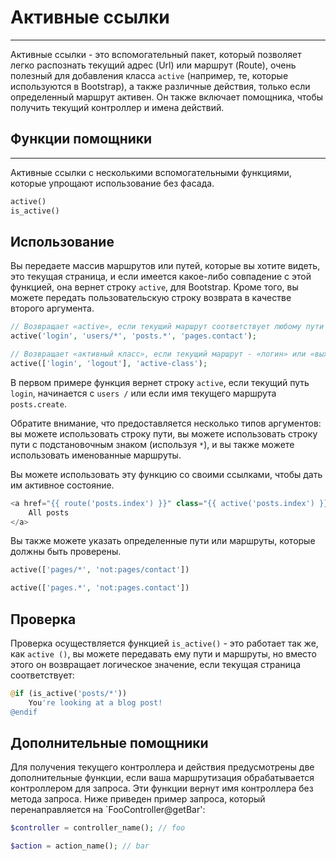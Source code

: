 # Активные ссылки
----------

Активные ссылки - это вспомогательный пакет, который позволяет легко распознать 
текущий адрес (Url) или маршрут (Route), очень полезный для добавления класса 
`active` (например, те, которые используются в Bootstrap), а также
различные действия, только если определенный маршрут активен.
Он также включает помощника, чтобы получить текущий контроллер и имена действий.

## Функции помощники
----------

Активные ссылки с несколькими вспомогательными функциями, которые упрощают использование без фасада.
```php
active()
is_active()
```

## Использование

Вы передаете массив маршрутов или путей, которые вы хотите видеть, это текущая страница, и если имеется какое-либо совпадение с этой функцией, она вернет строку `active`, для Bootstrap. Кроме того, вы можете передать пользовательскую строку возврата в качестве второго аргумента.

```php
// Возвращает «active», если текущий маршрут соответствует любому пути или имени маршрута.
active('login', 'users/*', 'posts.*', 'pages.contact'); 

// Возвращает «активный класс», если текущий маршрут - «логин» или «выход из системы».
active(['login', 'logout'], 'active-class'); 
```

В первом примере функция вернет строку `active`, если текущий путь` login`, начинается с `users /` или если имя текущего маршрута `posts.create`.

Обратите внимание, что предоставляется несколько типов аргументов: вы можете использовать строку пути, вы можете использовать строку пути с подстановочным знаком (используя `*`), и вы также можете использовать именованные маршруты.

Вы можете использовать эту функцию со своими ссылками, чтобы дать им активное состояние.

```php
<a href="{{ route('posts.index') }}" class="{{ active('posts.index') }}">
    All posts
</a>
```

Вы также можете указать определенные пути или маршруты, которые должны быть проверены.
```php
active(['pages/*', 'not:pages/contact'])

active(['pages.*', 'not:pages.contact'])
```

## Проверка

Проверка осуществляется функцией `is_active()` - это работает так же, как `active ()`, вы можете передавать ему пути и маршруты, но вместо этого он возвращает логическое значение, если текущая страница соответствует:

```php
@if (is_active('posts/*'))
    You're looking at a blog post!
@endif
```

## Дополнительные помощники

Для получения текущего контроллера и действия предусмотрены две дополнительные функции, если ваша маршрутизация обрабатывается контроллером для запроса. 
Эти функции вернут имя контроллера без метода запроса. 
Ниже приведен пример запроса, который перенаправляется на `FooController@getBar':
```php
$controller = controller_name(); // foo

$action = action_name(); // bar
```
